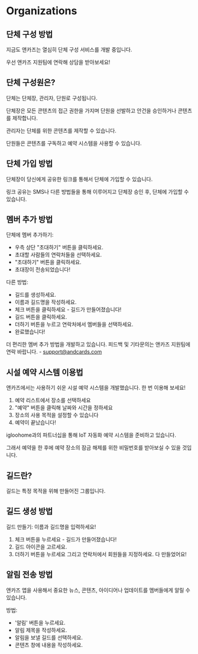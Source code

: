 # Organizations

## 단체 구성 방법

지금도 앤카즈는 열심히 단체 구성 서비스를 개발 중입니다.

우선 앤카즈 지원팀에 연락해 상담을 받아보세요!

## 단체 구성원은?

단체는 단체장, 관리자, 단원로 구성됩니다.

단체장은 모든 콘텐츠의 접근 권한을 가지며 단원을 선발하고 안건을 승인하거나 콘텐츠를 제작합니다.

관리자는 단체를 위한 콘텐츠를 제작할 수 있습니다.

단원들은 콘텐츠를 구독하고 예약 시스템을 사용할 수 있습니다. 

## 단체 가입 방법

단체장이 당신에게 공유한 링크를 통해서 단체에 가입할 수 있습니다.

링크 공유는 SMS나 다른 방법들을 통해 이루어지고 단체장 승인 후, 단체에 가입할 수 있습니다.

## 멤버 추가 방법

단체에 멤버 추가하기:

* 우측 상단 "초대하기" 버튼을 클릭하세요.
* 초대할 사람들의 연락처들을 선택하세요.
* "초대하기" 버튼을 클릭하세요.
* 초대장이 전송되었습니다!

다른 방법:

* 길드를 생성하세요.
* 이름과 길드명을 작성하세요.
* 체크 버튼을 클릭하세요 - 길드가 만들어졌습니다!
* 길드 버튼을 클릭하세요.
* 더하기 버튼을 누르고 연락처에서 멤버들을 선택하세요.
* 완료했습니다!

더 편리한 멤버 추가 방법을 개발하고 있습니다. 피드백 및 기타문의는 앤카즈 지원팀에 연락 바랍니다. - support@andcards.com

## 시설 예약 시스템 이용법

앤카즈에서는 사용하기 쉬운 시설 예약 시스템을 개발했습니다. 한 번 이용해 보세요!

1. 예약 리스트에서 장소를 선택하세요
2. "예약" 버튼을 클릭해 날짜와 시간을 정하세요
3. 장소의 사용 목적을 설정할 수 있습니다
4. 예약이 끝났습니다!

igloohome과의 파트너십을 통해 IoT 자동화 예약 시스템을 준비하고 있습니다.

그래서 예약을 한 후에 예약 장소의 잠금 해제를 위한 비밀번호를 받아보실 수 있을 것입니다. 

## 길드란?

길드는 특정 목적을 위해 만들어진 그룹입니다.

## 길드 생성 방법

길드 만들기: 이름과 길드명을 입력하세요!

1. 체크 버튼을 누르세요 - 길드가 만들어졌습니다!
2. 길드 아이콘을 고르세요.
3. 더하기 버튼을 누르세요 그리고 연락처에서 회원들을 지정하세요. 다 만들었어요!

## 알림 전송 방법

앤카즈 앱을 사용해서 중요한 뉴스, 콘텐츠, 아이디어나 업데이트를 멤버들에게 알릴 수 있습니다.

방법:

* '알림' 버튼을 누르세요.
* 알림 제목을 작성하세요.
* 알림을 보낼 길드를 선택하세요.
* 콘텐츠 창에 내용을 작성하세요.
